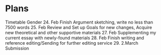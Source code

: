 # Plans
Timetable Gender
24. Feb Finish Argument sketching, write no less than 7500 words
25. Feb Review and Set up Goals for new changes, Acquire new theoretical and other supportive materials
27. Feb Supplementing my current essay with newly-found materials
28. Feb Finish writing and reference editing/Sending for further editing service
29. 2.March Submission
